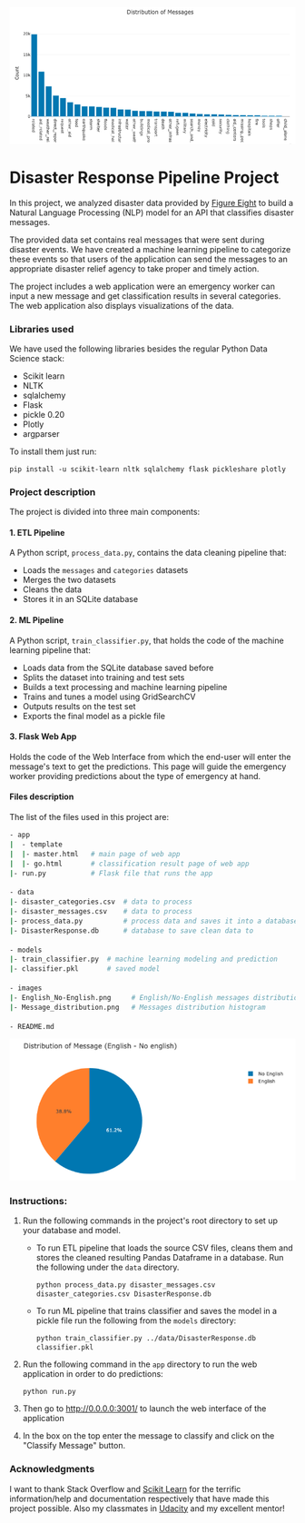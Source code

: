 ![alt Disaster Response Project](images/Message_distribution.png)

# Disaster Response Pipeline Project

In this project, we analyzed disaster data provided by [Figure Eight](https://www.figure-eight.com/) to build a Natural Language Processing (NLP) model for an API that classifies disaster messages.

The provided data set contains real messages that were sent during disaster events. We have created a machine learning pipeline to categorize these events so that users of the application can send the messages to an appropriate disaster relief agency to take proper and timely action.

The project includes a web application were an emergency worker can input a new message and get classification results in several categories. The web application also displays visualizations of the data.

### Libraries used

We have used the following libraries besides the regular Python Data Science stack:

- Scikit learn
- NLTK
- sqlalchemy
- Flask
- pickle 0.20
- Plotly
- argparser

To install them just run:

```
pip install -u scikit-learn nltk sqlalchemy flask pickleshare plotly
```

### Project description

The project is divided into three main components:

#### 1. ETL Pipeline

A Python script, `process_data.py`, contains the data cleaning pipeline that:

- Loads the `messages` and `categories` datasets
- Merges the two datasets
- Cleans the data
- Stores it in an SQLite database

#### 2. ML Pipeline

A Python script, `train_classifier.py`, that holds the code of the machine learning pipeline that:

- Loads data from the SQLite database saved before
- Splits the dataset into training and test sets
- Builds a text processing and machine learning pipeline
- Trains and tunes a model using GridSearchCV
- Outputs results on the test set
- Exports the final model as a pickle file

#### 3. Flask Web App

Holds the code of the Web Interface from which the end-user will enter the message's text to get the predictions. This page will guide the emergency worker providing predictions about the type of emergency at hand.

#### Files description

The list of the files used in this project are:

```sh
- app
|  - template
|  |- master.html   # main page of web app
|  |- go.html       # classification result page of web app
|- run.py           # Flask file that runs the app

- data
|- disaster_categories.csv  # data to process
|- disaster_messages.csv    # data to process
|- process_data.py          # process data and saves it into a database
|- DisasterResponse.db      # database to save clean data to

- models
|- train_classifier.py  # machine learning modeling and prediction
|- classifier.pkl       # saved model

- images
|- English_No-English.png     # English/No-English messages distribution
|- Message_distribution.png   # Messages distribution histogram

- README.md
```
![alt Disaster Response Project](images/English_No-English.png)

### Instructions:

1. Run the following commands in the project's root directory to set up your database and model.

    - To run ETL pipeline that loads the source CSV files, cleans them and stores the cleaned resulting Pandas Dataframe in a database. Run the following under the `data` directory.

        ```
        python process_data.py disaster_messages.csv disaster_categories.csv DisasterResponse.db
        ```

    - To run ML pipeline that trains classifier and saves the model in a pickle file run the following from the `models` directory:

        ```
        python train_classifier.py ../data/DisasterResponse.db classifier.pkl
        ```

2. Run the following command in the `app` directory to run the web application in order to do predictions:

    ```
    python run.py
    ```

3. Then go to http://0.0.0.0:3001/ to launch the web interface of the application

4. In the box on the top enter the message to classify and click on the "Classify Message" button.

### Acknowledgments

I want to thank Stack Overflow and [Scikit Learn](https://scikit-learn.org/stable/index.html) for the terrific information/help and documentation respectively that have made this project possible. Also my classmates in [Udacity](https://www.udacity.com) and my excellent mentor!
